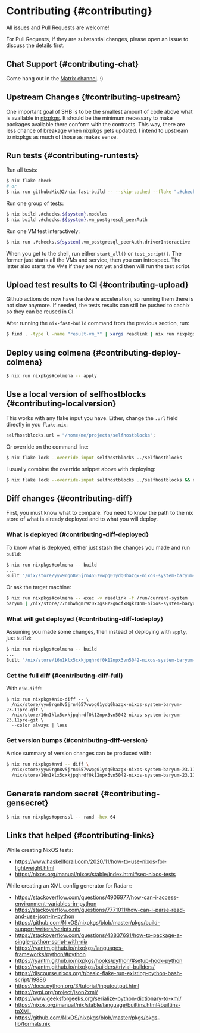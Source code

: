 # Contributing {#contributing}

All issues and Pull Requests are welcome!

For Pull Requests, if they are substantial changes, please open an issue to discuss the details
first.

## Chat Support {#contributing-chat}

Come hang out in the [Matrix channel](https://matrix.to/#/%23selfhostblocks%3Amatrix.org). :)

## Upstream Changes {#contributing-upstream}

One important goal of SHB is to be the smallest amount of code above what is available in
[nixpkgs](https://github.com/NixOS/nixpkgs). It should be the minimum necessary to make packages
available there conform with the contracts. This way, there are less chance of breakage when nixpkgs
gets updated. I intend to upstream to nixpkgs as much of those as makes sense.

## Run tests {#contributing-runtests}

Run all tests:

```bash
$ nix flake check
# or
$ nix run github:Mic92/nix-fast-build -- --skip-cached --flake ".#checks.$(nix eval --raw --impure --expr builtins.currentSystem)"
```

Run one group of tests:

```bash
$ nix build .#checks.${system}.modules
$ nix build .#checks.${system}.vm_postgresql_peerAuth
```

Run one VM test interactively:

```bash
$ nix run .#checks.${system}.vm_postgresql_peerAuth.driverInteractive
```

When you get to the shell, run either `start_all()` or `test_script()`. The former just starts all
the VMs and service, then you can introspect. The latter also starts the VMs if they are not yet and
then will run the test script.

## Upload test results to CI {#contributing-upload}

Github actions do now have hardware acceleration, so running them there is not slow anymore. If
needed, the tests results can still be pushed to cachix so they can be reused in CI.

After running the `nix-fast-build` command from the previous section, run:

```bash
$ find . -type l -name "result-vm_*" | xargs readlink | nix run nixpkgs#cachix -- push selfhostblocks
```

## Deploy using colmena {#contributing-deploy-colmena}

```bash
$ nix run nixpkgs#colmena -- apply
```

## Use a local version of selfhostblocks {#contributing-localversion}

This works with any flake input you have. Either, change the `.url` field directly in you `flake.nix`:

```nix
selfhostblocks.url = "/home/me/projects/selfhostblocks";
```

Or override on the command line:

```bash
$ nix flake lock --override-input selfhostblocks ../selfhostblocks
```

I usually combine the override snippet above with deploying:

```bash
$ nix flake lock --override-input selfhostblocks ../selfhostblocks && nix run nixpkgs#colmena -- apply
```

## Diff changes {#contributing-diff}

First, you must know what to compare. You need to know the path to the nix store of what is already deployed and to what you will deploy.

### What is deployed {#contributing-diff-deployed}

To know what is deployed, either just stash the changes you made and run `build`:

```bash
$ nix run nixpkgs#colmena -- build
...
Built "/nix/store/yyw9rgn8v5jrn4657vwpg01ydq0hazgx-nixos-system-baryum-23.11pre-git"
```

Or ask the target machine:

```bash
$ nix run nixpkgs#colmena -- exec -v readlink -f /run/current-system
baryum | /nix/store/77n1hwhgmr9z0x3gs8z2g6cfx8gkr4nm-nixos-system-baryum-23.11pre-git
```

### What will get deployed {#contributing-diff-todeploy}

Assuming you made some changes, then instead of deploying with `apply`, just `build`:

```bash
$ nix run nixpkgs#colmena -- build
...
Built "/nix/store/16n1klx5cxkjpqhrdf0k12npx3vn5042-nixos-system-baryum-23.11pre-git"
```

### Get the full diff {#contributing-diff-full}

With `nix-diff`:

```
$ nix run nixpkgs#nix-diff -- \
  /nix/store/yyw9rgn8v5jrn4657vwpg01ydq0hazgx-nixos-system-baryum-23.11pre-git \
  /nix/store/16n1klx5cxkjpqhrdf0k12npx3vn5042-nixos-system-baryum-23.11pre-git \
  --color always | less
```

### Get version bumps {#contributing-diff-version}

A nice summary of version changes can be produced with:

```bash
$ nix run nixpkgs#nvd -- diff \
  /nix/store/yyw9rgn8v5jrn4657vwpg01ydq0hazgx-nixos-system-baryum-23.11pre-git \
  /nix/store/16n1klx5cxkjpqhrdf0k12npx3vn5042-nixos-system-baryum-23.11pre-git \
```

## Generate random secret {#contributing-gensecret}

```bash
$ nix run nixpkgs#openssl -- rand -hex 64
```

## Links that helped {#contributing-links}

While creating NixOS tests:

- https://www.haskellforall.com/2020/11/how-to-use-nixos-for-lightweight.html
- https://nixos.org/manual/nixos/stable/index.html#sec-nixos-tests

While creating an XML config generator for Radarr:

- https://stackoverflow.com/questions/4906977/how-can-i-access-environment-variables-in-python
- https://stackoverflow.com/questions/7771011/how-can-i-parse-read-and-use-json-in-python
- https://github.com/NixOS/nixpkgs/blob/master/pkgs/build-support/writers/scripts.nix
- https://stackoverflow.com/questions/43837691/how-to-package-a-single-python-script-with-nix
- https://ryantm.github.io/nixpkgs/languages-frameworks/python/#python
- https://ryantm.github.io/nixpkgs/hooks/python/#setup-hook-python
- https://ryantm.github.io/nixpkgs/builders/trivial-builders/
- https://discourse.nixos.org/t/basic-flake-run-existing-python-bash-script/19886
- https://docs.python.org/3/tutorial/inputoutput.html
- https://pypi.org/project/json2xml/
- https://www.geeksforgeeks.org/serialize-python-dictionary-to-xml/
- https://nixos.org/manual/nix/stable/language/builtins.html#builtins-toXML
- https://github.com/NixOS/nixpkgs/blob/master/pkgs/pkgs-lib/formats.nix
